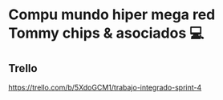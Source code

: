 # Compu mundo hiper mega red Tommy chips & asociados 💻
## Trello
https://trello.com/b/5XdoGCM1/trabajo-integrado-sprint-4